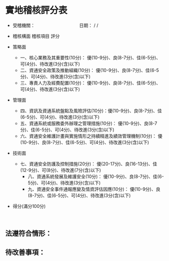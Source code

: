 # 實地稽核評分表
- 受稽機關：　　　　　　　　　　日期：   /  /  
- 稽核構面	稽核項目	評分
- 策略面	
  - 一、核心業務及其重要性(10分)： 優(10-9分)、良(8-7分)、佳(6-5分)、可(4分)、待改進(3分(含)以下)	
  - 二、資通安全政策及推動組織(10分)： 優(10-9分)、良(8-7分)、佳(6-5分)、可(4分)、待改進(3分(含)以下)	
  - 三、專責人力及經費配置(10分)： 優(10-9分)、良(8-7分)、佳(6-5分)、可(4分)、待改進(3分(含)以下)	
- 管理面	
  - 四、資訊及資通系統盤點及風險評估(10分)：優(10-9分)、良(8-7分)、佳(6-5分)、可(4分)、待改進(3分(含)以下)	
  - 五、資通系統或服務委外辦理之管理措施(10分)： 優(10-9分)、良(8-7分)、佳(6-5分)、可(4分)、待改進(3分(含)以下)	
  - 六、資通安全維護計畫與實施情形之持續精進及績效管理機制(10分)： 優(10-9分)、良(8-7分)、佳(6-5分)、可(4分)、待改進(3分(含)以下)	
- 技術面	
  - 七、資通安全防護及控制措施(20分)： 優(20-17分)、良(16-13分)、佳(12-9分)、可(8分)、待改進(7分(含)以下)	
	- 八、資通系統發展及維護安全(10分)： 優(10-9分)、良(8-7分)、佳(6-5分)、可(4分)、待改進(3分(含)以下)	
	- 九、資通安全事件通報應變及情資評估因應(10分)： 優(10-9分)、良(8-7分)、佳(6-5分)、可(4分)、待改進(3分(含)以下)	

- 得分(滿分100分)	

 

## 法遵符合情形：












## 待改善事項：










